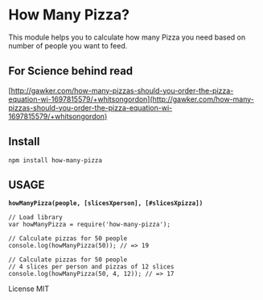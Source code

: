 # How Many Pizza?

This module helps you to calculate how many Pizza you need based on number of people
you want to feed.

## For Science behind read
[http://gawker.com/how-many-pizzas-should-you-order-the-pizza-equation-wi-1697815579/+whitsongordon](http://gawker.com/how-many-pizzas-should-you-order-the-pizza-equation-wi-1697815579/+whitsongordon)

## Install

```
npm install how-many-pizza
```

## USAGE
**`howManyPizza(people, [slicesXperson], [#slicesXpizza])`**

```
// Load library
var howManyPizza = require('how-many-pizza');

// Calculate pizzas for 50 people
console.log(howManyPizza(50)); // => 19

// Calculate pizzas for 50 people
// 4 slices per person and pizzas of 12 slices
console.log(howManyPizza(50, 4, 12)); // => 17

```

License MIT
